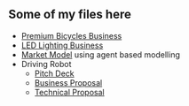 

## Some of my files here

* [Premium Bicycles Business](./files/PremiumBicyclesBusiness.pdf)
* [LED Lighting Business](./files/LEDLightingBusiness.pdf)
* [Market Model](./files/MarketModel.pdf) using agent based modelling
* Driving Robot
	* [Pitch Deck](./files/DrivingRobot_PitchDeck.pdf)
	* [Business Proposal](./files/DrivingRobot_BusinessProposal.pdf)
	* [Technical Proposal](./files/DrivingRobot_TechnicalProposal.pdf)